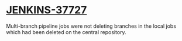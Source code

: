 # [JENKINS-37727](https://issues.jenkins-ci.org/browse/JENKINS-37727)

Multi-branch pipeline jobs were not deleting branches in the local jobs
which had been deleted on the central repository.
